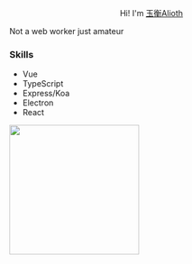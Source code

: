<p align="center"> Hi! I'm <a href="https://github.com/akex4963">玉衡Alioth</a> </br>
 
 
Not a web worker just amateur

### Skills

+ Vue
+ TypeScript
+ Express/Koa
+ Electron
+ React
 <img height="230" src="https://github-readme-streak-stats.herokuapp.com/?user=Alioth996&theme=radical"/>


